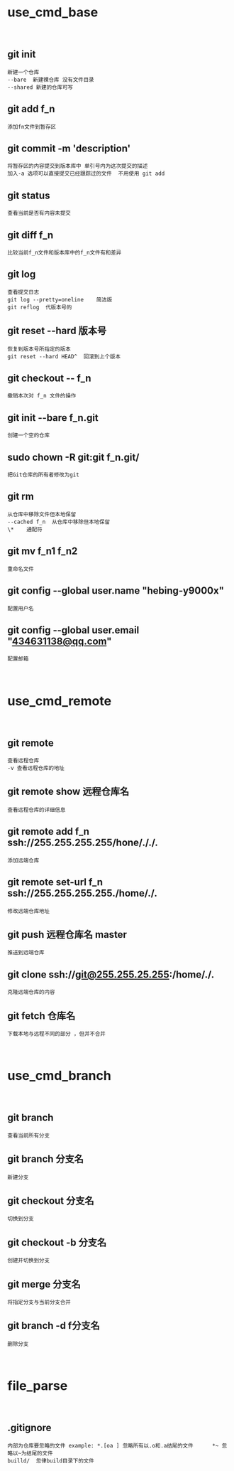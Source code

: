 # **use_cmd_base**
 <br>

 ##  git init 
    新建一个仓库
    --bare  新建裸仓库 没有文件目录
    --shared 新建的仓库可写
 ##  git add f_n
    添加fn文件到暂存区
## git commit -m 'description'
    将暂存区的内容提交到版本库中 单引号内为这次提交的描述     
    加入-a 选项可以直接提交已经跟踪过的文件  不用使用 git add
## git status
    查看当前是否有内容未提交
## git diff f_n
    比较当前f_n文件和版本库中的f_n文件有和差异
## git log
    查看提交日志
    git log --pretty=oneline    简洁版
    git reflog  代版本号的
## git reset --hard 版本号
    恢复到版本号所指定的版本
    git reset --hard HEAD^  回滚到上个版本
## git checkout -- f_n
    撤销本次对 f_n 文件的操作
## git init  --bare f_n.git
    创建一个空的仓库
## sudo  chown -R git:git f_n.git/
    把Git仓库的所有者修改为git
## git rm 
    从仓库中移除文件但本地保留
    --cached f_n  从仓库中移除但本地保留
    \*    通配符
## git mv f_n1 f_n2
    重命名文件

## git config --global user.name "hebing-y9000x"
    配置用户名
## git config --global user.email "434631138@qq.com"
    配置邮箱

 <br>

# **use_cmd_remote**
 <br>

## git remote
    查看远程仓库
    -v 查看远程仓库的地址
## git remote show 远程仓库名
    查看远程仓库的详细信息
## git remote add f_n ssh://255.255.255.255/hone/././.
    添加远端仓库
## git remote set-url  f_n ssh://255.255.255.255./home/./.
    修改远端仓库地址
## git push 远程仓库名 master
    推送到远端仓库
## git clone ssh://git@255.255.25.255:/home/./.
    克隆远端仓库的内容    
## git fetch 仓库名
    下载本地与远程不同的部分 ，但并不合并
 <br>

# **use_cmd_branch**
 <br>

## git branch
    查看当前所有分支
## git branch 分支名
    新建分支
## git checkout 分支名
    切换到分支
## git checkout -b 分支名
    创建并切换到分支
## git  merge  分支名
    将指定分支与当前分支合并
## git branch -d f分支名
    删除分支
 <br>

# **file_parse**
 <br>

## .gitignore
    内部为仓库要忽略的文件 example: *.[oa ] 忽略所有以.o和.a结尾的文件      *~ 忽略以~为结尾的文件
    builld/  忽律build目录下的文件

